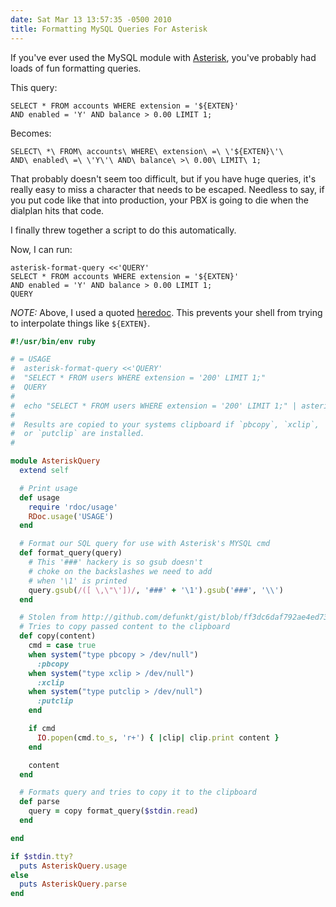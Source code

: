 ```yaml
---
date: Sat Mar 13 13:57:35 -0500 2010
title: Formatting MySQL Queries For Asterisk
---
```


If you've ever used the MySQL module with [Asterisk](http://asterisk.org),
you've probably had loads of fun formatting queries.

This query:

    SELECT * FROM accounts WHERE extension = '${EXTEN}'
    AND enabled = 'Y' AND balance > 0.00 LIMIT 1;

Becomes:

    SELECT\ *\ FROM\ accounts\ WHERE\ extension\ =\ \'${EXTEN}\'\
    AND\ enabled\ =\ \'Y\'\ AND\ balance\ >\ 0.00\ LIMIT\ 1;

That probably doesn't seem too difficult, but if you have huge queries, it's
really easy to miss a character that needs to be escaped. Needless to say,
if you put code like that into production, your PBX is going to die when
the dialplan hits that code.

I finally threw together a script to do this automatically.

Now, I can run:

    asterisk-format-query <<'QUERY'
    SELECT * FROM accounts WHERE extension = '${EXTEN}'
    AND enabled = 'Y' AND balance > 0.00 LIMIT 1;
    QUERY

*NOTE:* Above, I used a quoted [heredoc](http://en.wikipedia.org/wiki/Here_document#Unix-Shells).
This prevents your shell from trying to interpolate things like `${EXTEN}`.

```ruby
#!/usr/bin/env ruby

# = USAGE
#  asterisk-format-query <<'QUERY'
#  "SELECT * FROM users WHERE extension = '200' LIMIT 1;"
#  QUERY
#
#  echo "SELECT * FROM users WHERE extension = '200' LIMIT 1;" | asterisk-format-query
#
#  Results are copied to your systems clipboard if `pbcopy`, `xclip`,
#  or `putclip` are installed.
#

module AsteriskQuery
  extend self

  # Print usage
  def usage
    require 'rdoc/usage'
    RDoc.usage('USAGE')
  end

  # Format our SQL query for use with Asterisk's MYSQL cmd
  def format_query(query)
    # This '###' hackery is so gsub doesn't
    # choke on the backslashes we need to add
    # when '\1' is printed
    query.gsub(/([ \,\"\'])/, '###' + '\1').gsub('###', '\\')
  end

  # Stolen from http://github.com/defunkt/gist/blob/ff3dc6daf792ae4ed7338d749e2341b3b2eb9bd6/lib/gist.rb#L118
  # Tries to copy passed content to the clipboard
  def copy(content)
    cmd = case true
    when system("type pbcopy > /dev/null")
      :pbcopy
    when system("type xclip > /dev/null")
      :xclip
    when system("type putclip > /dev/null")
      :putclip
    end

    if cmd
      IO.popen(cmd.to_s, 'r+') { |clip| clip.print content }
    end

    content
  end

  # Formats query and tries to copy it to the clipboard
  def parse
    query = copy format_query($stdin.read)
  end

end

if $stdin.tty?
  puts AsteriskQuery.usage
else
  puts AsteriskQuery.parse
end
```

[gist]: https://gist.github.com/itspriddle/330887
